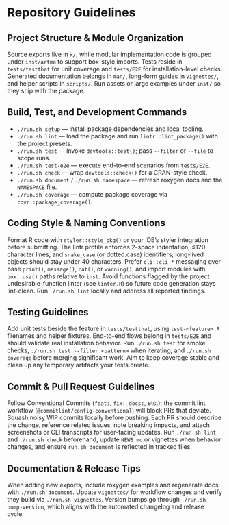 # Repository Guidelines

## Project Structure & Module Organization
Source exports live in `R/`, while modular implementation code is grouped under `inst/artma` to support box-style imports. Tests reside in `tests/testthat` for unit coverage and `tests/E2E` for installation-level checks. Generated documentation belongs in `man/`, long-form guides in `vignettes/`, and helper scripts in `scripts/`. Run assets or large examples under `inst/` so they ship with the package.

## Build, Test, and Development Commands
- `./run.sh setup` — install package dependencies and local tooling.
- `./run.sh lint` — load the package and run `lintr::lint_package()` with the project presets.
- `./run.sh test` — invoke `devtools::test()`; pass `--filter` or `--file` to scope runs.
- `./run.sh test-e2e` — execute end-to-end scenarios from `tests/E2E`.
- `./run.sh check` — wrap `devtools::check()` for a CRAN-style check.
- `./run.sh document` / `./run.sh namespace` — refresh roxygen docs and the `NAMESPACE` file.
- `./run.sh coverage` — compute package coverage via `covr::package_coverage()`.

## Coding Style & Naming Conventions
Format R code with `styler::style_pkg()` or your IDE’s styler integration before submitting. The lintr profile enforces 2-space indentation, ≤120 character lines, and `snake_case` (or dotted.case) identifiers; long-lived objects should stay under 40 characters. Prefer `cli::cli_*` messaging over base `print()`, `message()`, `cat()`, or `warning()`, and import modules with `box::use()` paths relative to `inst`. Avoid functions flagged by the project undesirable-function linter (see `linter.R`) so future code generation stays lint-clean. Run `./run.sh lint` locally and address all reported findings.

## Testing Guidelines
Add unit tests beside the feature in `tests/testthat`, using `test-<feature>.R` filenames and helper fixtures. End-to-end flows belong in `tests/E2E` and should validate real installation behavior. Run `./run.sh test` for smoke checks, `./run.sh test --filter <pattern>` when iterating, and `./run.sh coverage` before merging significant work. Aim to keep coverage stable and clean up any temporary artifacts your tests create.

## Commit & Pull Request Guidelines
Follow Conventional Commits (`feat:`, `fix:`, `docs:`, etc.); the commit lint workflow (`@commitlint/config-conventional`) will block PRs that deviate. Squash noisy WIP commits locally before pushing. Each PR should describe the change, reference related issues, note breaking impacts, and attach screenshots or CLI transcripts for user-facing updates. Run `./run.sh lint` and `./run.sh check` beforehand, update `NEWS.md` or vignettes when behavior changes, and ensure `run.sh document` is reflected in tracked files.

## Documentation & Release Tips
When adding new exports, include roxygen examples and regenerate docs with `./run.sh document`. Update `vignettes/` for workflow changes and verify they build via `./run.sh vignettes`. Version bumps go through `./run.sh bump-version`, which aligns with the automated changelog and release cycle.
